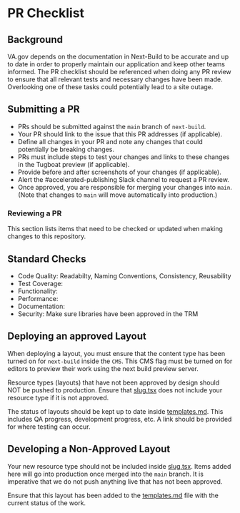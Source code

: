 # PR Checklist

## Background

VA.gov depends on the documentation in Next-Build to be accurate and up to date in order to properly maintain our application and keep other teams informed. The PR checklist should be referenced when doing any PR review to ensure that all relevant tests and necessary changes have been made. Overlooking one of these tasks could potentially lead to a site outage.

## Submitting a PR

- PRs should be submitted against the `main` branch of `next-build`.
- Your PR should link to the issue that this PR addresses (if applicable).
- Define all changes in your PR and note any changes that could potentially be breaking changes.
- PRs must include steps to test your changes and links to these changes in the Tugboat preview (if applicable).
- Provide before and after screenshots of your changes (if applicable).
- Alert the #accelerated-publishing Slack channel to request a PR review.
- Once approved, you are responsible for merging your changes into `main`. (Note that changes to `main` will move automatically into production.)

### Reviewing a PR

This section lists items that need to be checked or updated when making changes to this repository.

## Standard Checks

- Code Quality: Readabilty, Naming Conventions, Consistency, Reusability
- Test Coverage:
- Functionality:
- Performance:
- Documentation:
- Security: Make sure libraries have been approved in the TRM

## Deploying an approved Layout

When deploying a layout, you must ensure that the content type has been turned on for `next-build` inside the `CMS`. This CMS flag must be turned on for editors to preview their work using the next build preview server.

Resource types (layouts) that have not been approved by design should NOT be pushed to production. Ensure that [slug.tsx](../src/pages/[[...slug]].tsx) does not include your resource type if it is not approved.

The status of layouts should be kept up to date inside [templates.md](./templates.md). This includes QA progress, development progress, etc. A link should be provided for where testing can occur.

## Developing a Non-Approved Layout

Your new resource type should not be included inside [slug.tsx](../src/pages/[[...slug]].tsx). Items added here will go into production once merged into the `main` branch. It is imperative that we do not push anything live that has not been approved.

Ensure that this layout has been added to the [templates.md](./templates.md) file with the current status of the work.
